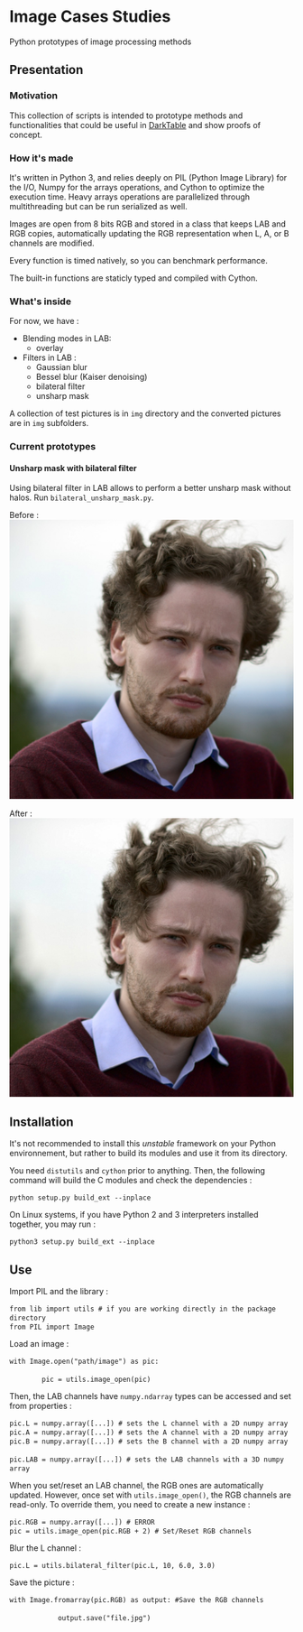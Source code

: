  # Image Cases Studies
Python prototypes of image processing methods

## Presentation

### Motivation

This collection of scripts is intended to prototype methods and functionalities that
could be useful in [DarkTable](https://github.com/darktable-org/darktable) and
show proofs of concept.

### How it's made

It's written in Python 3, and relies deeply on PIL (Python Image Library) for the I/O, Numpy for the arrays
operations, and Cython to optimize the execution time. Heavy arrays operations 
are parallelized through multithreading but
can be run serialized as well.

Images are open from 8 bits RGB and stored in a class that keeps LAB and RGB copies,
automatically updating the RGB representation when L, A, or B channels are modified.

Every function is timed natively, so you can benchmark performance. 

The built-in functions are staticly typed and compiled with Cython.

### What's inside

For now, we have :

* Blending modes in LAB:
    * overlay
* Filters in LAB :
    * Gaussian blur
    * Bessel blur (Kaiser denoising)
    * bilateral filter
    * unsharp mask
    
A collection of test pictures is in `img` directory and the converted pictures
are in `img` subfolders.
    
### Current prototypes

#### Unsharp mask with bilateral filter

Using bilateral filter in LAB allows to perform a better unsharp mask without
halos. Run `bilateral_unsharp_mask.py`.

Before :
![alt text](img/original.jpg "Before")

After :
![alt text](img/bilateral-unsharp-mask/original.jpg "After")

## Installation

It's not recommended to install this *unstable* framework on your Python environnement, but rather to build
its modules and use it from its directory.

You need `distutils` and `cython` prior to anything. Then, the following command will
build the C modules and check the dependencies :

    python setup.py build_ext --inplace

On Linux systems, if you have Python 2 and 3 interpreters installed together, you may run :

    python3 setup.py build_ext --inplace

    
## Use

Import PIL and the library : 

    from lib import utils # if you are working directly in the package directory
    from PIL import Image
    
Load an image :

    with Image.open("path/image") as pic:

            pic = utils.image_open(pic)
    
Then, the LAB channels have `numpy.ndarray` types can be accessed and set from properties :

    pic.L = numpy.array([...]) # sets the L channel with a 2D numpy array
    pic.A = numpy.array([...]) # sets the A channel with a 2D numpy array
    pic.B = numpy.array([...]) # sets the B channel with a 2D numpy array
    
    pic.LAB = numpy.array([...]) # sets the LAB channels with a 3D numpy array
    
When you set/reset an LAB channel, the RGB ones are automatically updated. However,
once set with `utils.image_open()`, the RGB channels are read-only. To override them, you need to create a
new instance :

    pic.RGB = numpy.array([...]) # ERROR
    pic = utils.image_open(pic.RGB + 2) # Set/Reset RGB channels
    

Blur the L channel : 

    pic.L = utils.bilateral_filter(pic.L, 10, 6.0, 3.0)
    
Save the picture :
    
    with Image.fromarray(pic.RGB) as output: #Save the RGB channels

                output.save("file.jpg")
    

